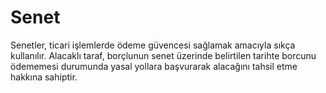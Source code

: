 
# Senet 

Senetler, ticari işlemlerde ödeme güvencesi sağlamak amacıyla sıkça kullanılır. 
Alacaklı taraf, borçlunun senet üzerinde belirtilen tarihte borcunu ödememesi 
durumunda yasal yollara başvurarak alacağını tahsil etme hakkına sahiptir. 